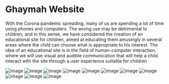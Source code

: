 # Ghaymah Website
With the Corona pandemic spreading, many of us are spending a lot of time using phones and
computers. The wrong use may be detrimental to children, and in this sense, we have considered the
creation of an educational site for children, aimed at educating them amusingly in several areas where
the child can choose what is appropriate to his interest. The idea of an educational site is in the field
of human-computer interaction, where we will use visual and audible communication that will help a
child interact with the site through a user experience suitable for children

![image](https://github.com/user-attachments/assets/15e0e5c6-d27a-450e-8311-b62c66fb31d5)
![image](https://github.com/user-attachments/assets/d36f1ffe-febb-4c46-869d-38f4a8096674)
![image](https://github.com/user-attachments/assets/24a22405-7fa3-4218-888e-83d2bc741aa5)
![image](https://github.com/user-attachments/assets/2ee54197-9270-4298-92ff-b4873d42e565)
![image](https://github.com/user-attachments/assets/53385348-5104-417b-880b-b94c686c3412)
![image](https://github.com/user-attachments/assets/fb432f6d-8fa5-4e2c-9d8a-c02423537aa4)
![image](https://github.com/user-attachments/assets/9a1a2ce6-a15f-44f2-8412-50961e7de3e7)
![image](https://github.com/user-attachments/assets/d3627e05-7f4c-42bc-937c-aabc9ecf5a96)
![image](https://github.com/user-attachments/assets/aa81ff4a-304f-49b6-9946-aaf32cbcdcbc)
![image](https://github.com/user-attachments/assets/c391742d-51e9-47ea-b09f-1a9a5986fac9)
![image](https://github.com/user-attachments/assets/098f962e-ec0c-44dc-8f51-50f036437ee3)












